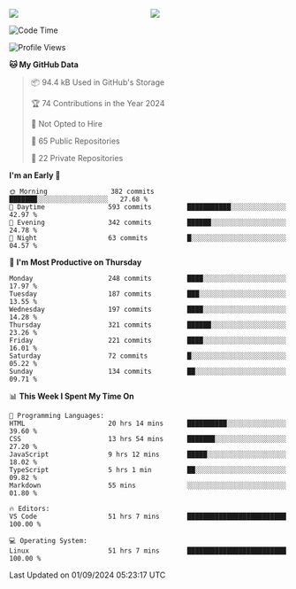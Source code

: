 <p style="display:flex;align-items:center;column-gap:0.5rem;" align="center">
  <img style="flex-grow:1;align-self:stretch;object-fit:cover;"  src ="https://github-readme-stats.vercel.app/api?username=gnoluv9x&show_icons=true&count_private=true&theme=chartreuse-dark&hide_border=true">
  <img style="flex-grow:1;align-self:stretch;object-fit:cover;"src ="https://github-readme-stats.vercel.app/api/top-langs/?username=gnoluv9x&layout=compact&hide_border=true&theme=chartreuse-dark&&langs_count=6&hide=jupyter%20notebook,tex,css,php&exclude_repo=Pacman-AI">
</p>

<!--START_SECTION:waka-->
![Code Time](http://img.shields.io/badge/Code%20Time-772%20hrs%205%20mins-blue)

![Profile Views](http://img.shields.io/badge/Profile%20Views-0-blue)

**🐱 My GitHub Data** 

> 📦 94.4 kB Used in GitHub's Storage 
 > 
> 🏆 74 Contributions in the Year 2024
 > 
> 🚫 Not Opted to Hire
 > 
> 📜 65 Public Repositories 
 > 
> 🔑 22 Private Repositories 
 > 
**I'm an Early 🐤** 

```text
🌞 Morning                382 commits         ███████░░░░░░░░░░░░░░░░░░   27.68 % 
🌆 Daytime                593 commits         ███████████░░░░░░░░░░░░░░   42.97 % 
🌃 Evening                342 commits         ██████░░░░░░░░░░░░░░░░░░░   24.78 % 
🌙 Night                  63 commits          █░░░░░░░░░░░░░░░░░░░░░░░░   04.57 % 
```
📅 **I'm Most Productive on Thursday** 

```text
Monday                   248 commits         ████░░░░░░░░░░░░░░░░░░░░░   17.97 % 
Tuesday                  187 commits         ███░░░░░░░░░░░░░░░░░░░░░░   13.55 % 
Wednesday                197 commits         ████░░░░░░░░░░░░░░░░░░░░░   14.28 % 
Thursday                 321 commits         ██████░░░░░░░░░░░░░░░░░░░   23.26 % 
Friday                   221 commits         ████░░░░░░░░░░░░░░░░░░░░░   16.01 % 
Saturday                 72 commits          █░░░░░░░░░░░░░░░░░░░░░░░░   05.22 % 
Sunday                   134 commits         ██░░░░░░░░░░░░░░░░░░░░░░░   09.71 % 
```


📊 **This Week I Spent My Time On** 

```text
💬 Programming Languages: 
HTML                     20 hrs 14 mins      ██████████░░░░░░░░░░░░░░░   39.60 % 
CSS                      13 hrs 54 mins      ███████░░░░░░░░░░░░░░░░░░   27.20 % 
JavaScript               9 hrs 12 mins       █████░░░░░░░░░░░░░░░░░░░░   18.02 % 
TypeScript               5 hrs 1 min         ██░░░░░░░░░░░░░░░░░░░░░░░   09.82 % 
Markdown                 55 mins             ░░░░░░░░░░░░░░░░░░░░░░░░░   01.80 % 

🔥 Editors: 
VS Code                  51 hrs 7 mins       █████████████████████████   100.00 % 

💻 Operating System: 
Linux                    51 hrs 7 mins       █████████████████████████   100.00 % 
```


 Last Updated on 01/09/2024 05:23:17 UTC
<!--END_SECTION:waka-->

